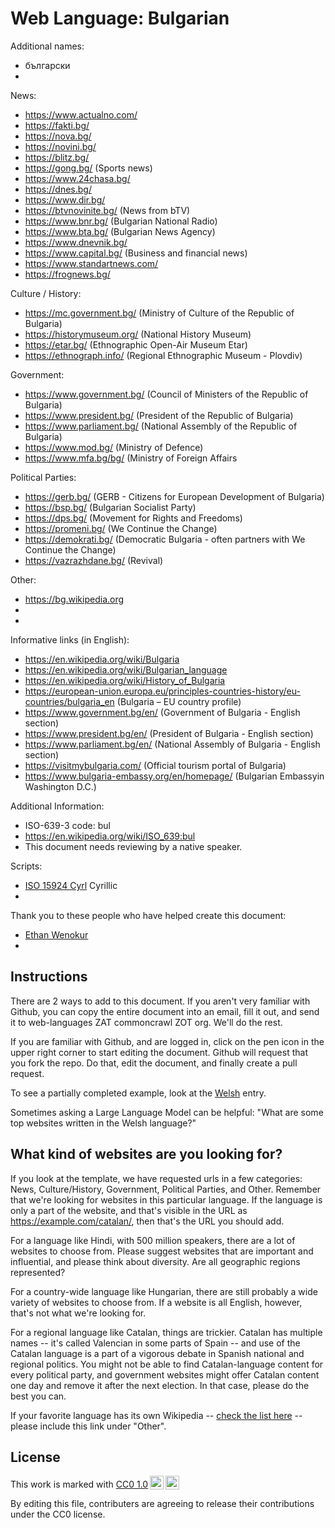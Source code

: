 # Web Language: Bulgarian

Additional names:
- български
- 

News:
- https://www.actualno.com/
- https://fakti.bg/
- https://nova.bg/
- https://novini.bg/
- https://blitz.bg/
- https://gong.bg/ (Sports news)
- https://www.24chasa.bg/
- https://dnes.bg/
- https://www.dir.bg/
- https://btvnovinite.bg/ (News from bTV)
- https://www.bnr.bg/ (Bulgarian National Radio)
- https://www.bta.bg/ (Bulgarian News Agency)
- https://www.dnevnik.bg/
- https://www.capital.bg/ (Business and financial news)
- https://www.standartnews.com/
- https://frognews.bg/

Culture / History:
- https://mc.government.bg/ (Ministry of Culture of the Republic of Bulgaria)
- https://historymuseum.org/ (National History Museum)
- https://etar.bg/ (Ethnographic Open-Air Museum Etar)
- https://ethnograph.info/ (Regional Ethnographic Museum - Plovdiv)

Government:
- https://www.government.bg/ (Council of Ministers of the Republic of Bulgaria)
- https://www.president.bg/ (President of the Republic of Bulgaria)
- https://www.parliament.bg/ (National Assembly of the Republic of Bulgaria)
- https://www.mod.bg/ (Ministry of Defence)
- https://www.mfa.bg/bg/ (Ministry of Foreign Affairs

Political Parties:
- https://gerb.bg/ (GERB - Citizens for European Development of Bulgaria)
- https://bsp.bg/ (Bulgarian Socialist Party)
- https://dps.bg/ (Movement for Rights and Freedoms)
- https://promeni.bg/ (We Continue the Change)
- https://demokrati.bg/ (Democratic Bulgaria - often partners with We Continue the Change)
- https://vazrazhdane.bg/ (Revival)

Other:
- https://bg.wikipedia.org
- 
- 

Informative links (in English):
- https://en.wikipedia.org/wiki/Bulgaria
- https://en.wikipedia.org/wiki/Bulgarian_language
- https://en.wikipedia.org/wiki/History_of_Bulgaria
- https://european-union.europa.eu/principles-countries-history/eu-countries/bulgaria_en (Bulgaria – EU country profile)
- https://www.government.bg/en/ (Government of Bulgaria - English section)
- https://www.president.bg/en/ (President of Bulgaria - English section)
- https://www.parliament.bg/en/ (National Assembly of Bulgaria - English section)
- https://visitmybulgaria.com/ (Official tourism portal of Bulgaria)
- https://www.bulgaria-embassy.org/en/homepage/ (Bulgarian Embassyin Washington D.C.)

Additional Information:
- ISO-639-3 code: bul
- https://en.wikipedia.org/wiki/ISO_639:bul
- This document needs reviewing by a native speaker.


Scripts:
- <a href="https://en.wikipedia.org/wiki/ISO_15924">ISO 15924 Cyrl</a> Cyrillic
- 

Thank you to these people who have helped create this document:
- [Ethan Wenokur](https://github.com/e-Winnie)
- 

## Instructions

There are 2 ways to add to this document. If you aren't very familiar
with Github, you can copy the entire document into an email, fill it
out, and send it to web-languages ZAT commoncrawl ZOT org. We'll do the rest.

If you are familiar with Github, and are logged in, click on the pen
icon in the upper right corner to start editing the document.
Github will request that you fork the repo. Do that, edit the
document, and finally create a pull request.

To see a partially completed example, look at the
[Welsh](../living/welsh.md) entry.

Sometimes asking a Large Language Model can be helpful: "What are some
top websites written in the Welsh language?"

## What kind of websites are you looking for?

If you look at the template, we have requested urls in a few
categories: News, Culture/History, Government, Political Parties, and
Other. Remember that we're looking for websites in this particular
language. If the language is only a part of the website, and that's
visible in the URL as https://example.com/catalan/, then that's the
URL you should add.

For a language like Hindi, with 500 million speakers, there are a lot
of websites to choose from. Please suggest websites that are important
and influential, and please think about diversity. Are all geographic
regions represented?

For a country-wide language like Hungarian, there are still probably a
wide variety of websites to choose from. If a website is all English,
however, that's not what we're looking for.

For a regional language like Catalan, things are trickier. Catalan has
multiple names -- it's called Valencian in some parts of Spain -- and
use of the Catalan language is a part of a vigorous debate in Spanish
national and regional politics. You might not be able to find
Catalan-language content for every political party, and government
websites might offer Catalan content one day and remove it after
the next election. In that case, please do the best you can.

If your favorite language has its own Wikipedia -- [check the list here](https://en.wikipedia.org/wiki/List_of_Wikipedias) --
please include this link under "Other".

## License

<p xmlns:cc="http://creativecommons.org/ns#" >This work is marked with <a href="https://creativecommons.org/publicdomain/zero/1.0/?ref=chooser-v1" target="_blank" rel="license noopener noreferrer" style="display:inline-block;">CC0 1.0<img style="height:22px!important;margin-left:3px;vertical-align:text-bottom;" src="https://mirrors.creativecommons.org/presskit/icons/cc.svg?ref=chooser-v1" alt=""><img style="height:22px!important;margin-left:3px;vertical-align:text-bottom;" src="https://mirrors.creativecommons.org/presskit/icons/zero.svg?ref=chooser-v1" alt=""></a></p>

By editing this file, contributers are agreeing to release their contributions under the CC0 license.
